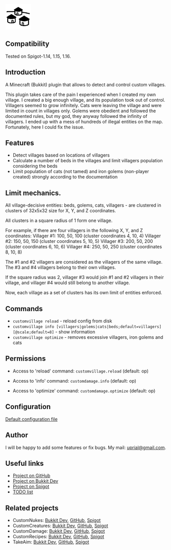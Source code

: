 ![CustomVillage Logo](images/customvillage-logo.png)

## Compatibility

Tested on Spigot-1.14, 1.15, 1.16.

## Introduction

A Minecraft (Bukkit) plugin that allows to detect and control custom villages.

This plugin takes care of the pain I experienced when I created my own village.
I created a big enough village, and its population took out of control.
Villagers seemed to grow infinitely. Cats were leaving the village and were limited in count in villages only.
Golems were obedient and followed the documented rules, but my god, they anyway followed the infinity of villagers.
I ended up with a mess of hundreds of illegal entities on the map. Fortunately, here I could fix the issue.

## Features

* Detect villages based on locations of villagers
* Calculate a number of beds in the villages and limit villagers population considering the beds
* Limit population of cats (not tamed) and iron golems (non-player created) strongly according to the documentation

## Limit mechanics.

All village-decisive entities: beds, golems, cats, villagers - are clustered in clusters of 32x5x32 size for X, Y, and Z coordinates.

All clusters in a square radius of 1 form one village.

For example, if there are four villagers in the following X, Y, and Z coordinates:
Villager #1: 100, 50, 100 (cluster coordinates 4, 10, 4)
Villager #2: 150, 50, 150 (cluster coordinates 5, 10, 5)
Villager #3: 200, 50, 200 (cluster coordinates 6, 10, 6)
Villager #4: 250, 50, 250 (cluster coordinates 8, 10, 8)

The #1 and #2 villagers are considered as the villagers of the same village. The #3 and #4 villagers belong to their own villages.

If the square radius was 2, villager #3 would join #1 and #2 villagers in their village, and villager #4 would still belong to another village.

Now, each village as a set of clusters has its own limit of entities enforced.

## Commands

* `customvillage reload` - reload config from disk
* `customvillage info [villagers|golems|cats|beds;default=villagers] [@scale;default=8]` - show information
* `customvillage optimize` - removes excessive villagers, iron golems and cats

## Permissions

* Access to 'reload' command:
`customvillage.reload` (default: op)

* Access to 'info' command:
`customdamage.info` (default: op)

* Access to 'optimize' command:
`customdamage.optimize` (default: op)

## Configuration
[Default configuration file](src/main/resources/config.yml)

## Author
I will be happy to add some features or fix bugs. My mail: uprial@gmail.com.

## Useful links
* [Project on GitHub](https://github.com/uprial/customvillage/)
* [Project on Bukkit Dev](http://dev.bukkit.org/bukkit-plugins/customvillage/)
* [Project on Spigot](https://www.spigotmc.org/resources/customvillage.69170/)
* [TODO list](TODO.md)

## Related projects
* CustomNukes: [Bukkit Dev](http://dev.bukkit.org/bukkit-plugins/customnukes/), [GitHub](https://github.com/uprial/customnukes), [Spigot](https://www.spigotmc.org/resources/customnukes.68710/)
* CustomCreatures: [Bukkit Dev](http://dev.bukkit.org/bukkit-plugins/customcreatures/), [GitHub](https://github.com/uprial/customcreatures), [Spigot](https://www.spigotmc.org/resources/customcreatures.68711/)
* CustomDamage: [Bukkit Dev](http://dev.bukkit.org/bukkit-plugins/customdamage/), [GitHub](https://github.com/uprial/customdamage), [Spigot](https://www.spigotmc.org/resources/customdamage.68712/)
* CustomRecipes: [Bukkit Dev](https://dev.bukkit.org/projects/custom-recipes), [GitHub](https://github.com/uprial/customrecipes/), [Spigot](https://www.spigotmc.org/resources/customrecipes.89435/)
* TakeAim: [Bukkit Dev](https://dev.bukkit.org/projects/takeaim), [GitHub](https://github.com/uprial/takeaim), [Spigot](https://www.spigotmc.org/resources/takeaim.68713/)
